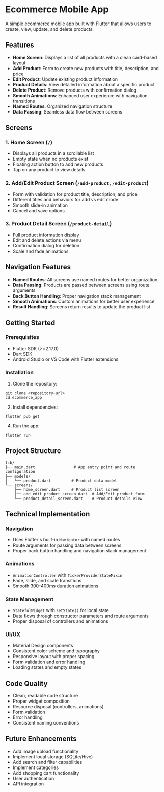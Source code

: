 # Ecommerce Mobile App

A simple ecommerce mobile app built with Flutter that allows users to create, view, update, and delete products.

## Features

- **Home Screen**: Displays a list of all products with a clean card-based layout
- **Add Product**: Form to create new products with title, description, and price
- **Edit Product**: Update existing product information
- **Product Details**: View detailed information about a specific product
- **Delete Product**: Remove products with confirmation dialog
- **Smooth Animations**: Enhanced user experience with navigation transitions
- **Named Routes**: Organized navigation structure
- **Data Passing**: Seamless data flow between screens

## Screens

### 1. Home Screen (`/`)
- Displays all products in a scrollable list
- Empty state when no products exist
- Floating action button to add new products
- Tap on any product to view details

### 2. Add/Edit Product Screen (`/add-product`, `/edit-product`)
- Form with validation for product title, description, and price
- Different titles and behaviors for add vs edit mode
- Smooth slide-in animation
- Cancel and save options

### 3. Product Detail Screen (`/product-detail`)
- Full product information display
- Edit and delete actions via menu
- Confirmation dialog for deletion
- Scale and fade animations

## Navigation Features

- **Named Routes**: All screens use named routes for better organization
- **Data Passing**: Products are passed between screens using route arguments
- **Back Button Handling**: Proper navigation stack management
- **Smooth Animations**: Custom animations for better user experience
- **Result Handling**: Screens return results to update the product list

## Getting Started

### Prerequisites
- Flutter SDK (>=2.17.0)
- Dart SDK
- Android Studio or VS Code with Flutter extensions

### Installation

1. Clone the repository:
```
git clone <repository-url>
cd ecommerce_app
```

2. Install dependencies:
```
flutter pub get
```

4. Run the app:
```
flutter run
```

## Project Structure

```
lib/
├── main.dart                 # App entry point and route configuration
├── models/
│   └── product.dart         # Product data model
└── screens/
    ├── home_screen.dart     # Product list screen
    ├── add_edit_product_screen.dart  # Add/Edit product form
    └── product_detail_screen.dart    # Product details view
```

## Technical Implementation

### Navigation
- Uses Flutter's built-in `Navigator` with named routes
- Route arguments for passing data between screens
- Proper back button handling and navigation stack management

### Animations
- `AnimationController` with `TickerProviderStateMixin`
- Fade, slide, and scale transitions
- Smooth 300-400ms duration animations

### State Management
- `StatefulWidget` with `setState()` for local state
- Data flows through constructor parameters and route arguments
- Proper disposal of controllers and animations

### UI/UX
- Material Design components
- Consistent color scheme and typography
- Responsive layout with proper spacing
- Form validation and error handling
- Loading states and empty states

## Code Quality

- Clean, readable code structure
- Proper widget composition
- Resource disposal (controllers, animations)
- Form validation
- Error handling
- Consistent naming conventions

## Future Enhancements

- Add image upload functionality
- Implement local storage (SQLite/Hive)
- Add search and filter capabilities
- Implement categories
- Add shopping cart functionality
- User authentication
- API integration

